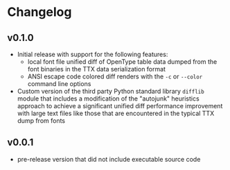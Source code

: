 # Changelog

## v0.1.0

- Initial release with support for the following features:
    - local font file unified diff of OpenType table data dumped from the font binaries in the TTX data serialization format
    - ANSI escape code colored diff renders with the `-c` or `--color` command line options
- Custom version of the third party Python standard library `difflib` module that includes a modification of the "autojunk" heuristics approach to achieve a significant unified diff performance improvement with large text files like those that are encountered in the typical TTX dump from fonts 

## v0.0.1

- pre-release version that did not include executable source code
